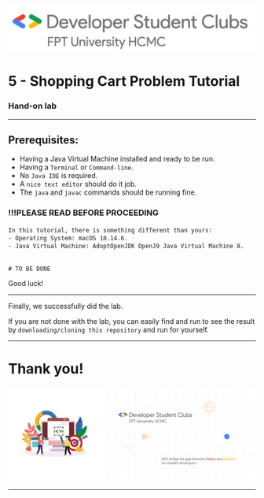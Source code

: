 ![DSC FPTU HCMC](../assets/images/dsc-fptu-hcmc/DSC_FPT_University_HCMC_Horizontal_Logo.png)

# 5 - Shopping Cart Problem Tutorial
### Hand-on lab

---------------------
## Prerequisites:
- Having a Java Virtual Machine installed and ready to be run.
- Having a ```Terminal``` or ```Command-line```.
- No ```Java IDE``` is required.
- A ```nice text editor``` should do it job.
- The ```java``` and ```javac``` commands should be running fine.

### !!!PLEASE READ BEFORE PROCEEDING

```
In this tutorial, there is something different than yours:
- Operating System: macOS 10.14.6.
- Java Virtual Machine: AdoptOpenJDK OpenJ9 Java Virtual Machine 8.
```

```

# TO BE DONE

```

Good luck!

--------------


Finally, we successfully did the lab.

If you are not done with the lab, you can easily find and run to see the result by ```downloading/cloning this repository``` and run for yourself.

-------------

# Thank you!

![DSC FPTU HCMC](../assets/images/dsc-fptu-hcmc/HOME_PAGE_BANNERS.png)

------------